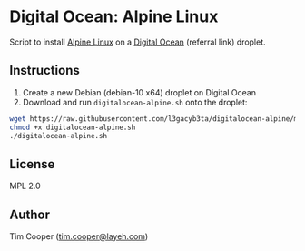 # Digital Ocean: Alpine Linux

Script to install [Alpine Linux](https://alpinelinux.org/) on a [Digital Ocean](https://m.do.co/c/a0f96edad652) (referral link) droplet.

## Instructions

1. Create a new Debian (debian-10 x64) droplet on Digital Ocean
2. Download and run `digitalocean-alpine.sh` onto the droplet:

```sh
wget https://raw.githubusercontent.com/l3gacyb3ta/digitalocean-alpine/master/digitalocean-alpine.sh
chmod +x digitalocean-alpine.sh
./digitalocean-alpine.sh
```

## License

MPL 2.0

## Author

Tim Cooper (<tim.cooper@layeh.com>)
